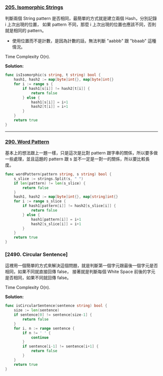 ### [205. Isomorphic Strings]

判斷兩個 String pattern 是否相同，最簡單的方式就是建立兩個 Hash，分別記錄 i 上次出現的位置，
如果 pattern 不同，那麼 i 上次出現的位置也應該不同，否則就是相同的 pattern。
-   使用位置而不是計數，是因為計數的話，無法判斷 "aabbb" 跟 "bbaab" 這種情況。

Time Complexity O(n).

**Solution:**
```go
func isIsomorphic(s string, t string) bool {
    hash1, hash2 := map[byte]int{}, map[byte]int{}
    for i := range s {
        if hash1[s[i]] != hash2[t[i]] {
            return false
        } else {
            hash1[s[i]] = i+1
            hash2[t[i]] = i+1
        }
    }
    return true
}
```

[205. Isomorphic Strings]: https://leetcode.com/problems/isomorphic-strings

---

### [290. Word Pattern]

基本上的想法跟上一題一樣，只是這次是比對 pattern 跟字串的關係，所以要多做一些處理，並且這題的 pattern 跟 s 並不一定是一對一的關係，所以要比較長度。

```go
func wordPattern(pattern string, s string) bool {
    s_slice := strings.Split(s, " ")
    if len(pattern) != len(s_slice) {
        return false
    }
    hash1, hash2 := map[byte]int{}, map[string]int{}
    for i := range s_slice {
        if hash1[pattern[i]] != hash2[s_slice[i]] {
            return false
        } else {
            hash1[pattern[i]] = i+1
            hash2[s_slice[i]] = i+1
        }
    }
    return true
}
```

[290. Word Pattern]: https://leetcode.com/problems/word-pattern/description/

### [2490. Circular Sentence]

這裡用一個簡單的方式來解決這個問題，就是判斷第一個字元跟最後一個字元是否相同，如果不同就直接回傳 false，
接著就是判斷每個 White Space 前後的字元是否相同，如果不同就回傳 false。

Time Complexity O(n).

**Solution:**
```go
func isCircularSentence(sentence string) bool {
    size := len(sentence)
    if sentence[0] != sentence[size-1] {
        return false
    }
    for i, n := range sentence {
        if n != ' ' {
            continue
        }
        if sentence[i-1] != sentence[i+1] {
            return false
        }
    }
    return true
}
```